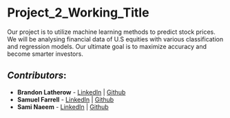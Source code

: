 # Project_2_Working_Title

Our project is to utilize machine learning methods to predict stock prices.
We will be analysing financial data of U.S equities with various classification and regression models. Our ultimate goal is to maximize accuracy and become smarter investors.  

## *Contributors*:
- **Brandon Latherow** - [LinkedIn](https://www.linkedin.com/in/brandon-latherow-4703a9214/) | [Github](https://github.com/brandonlatherow)
- **Samuel Farrell** - [LinkedIn](https://www.linkedin.com/in/samuelcfarrell/) | [Github](https://github.com/SamCFarrell)
- **Sami Naeem** - [LinkedIn](https://www.linkedin.com/in/sami-naeem/) | [Github](https://github.com/SZun)